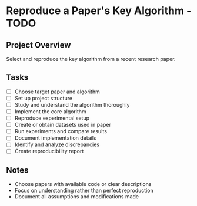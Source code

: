 # Reproduce a Paper's Key Algorithm - TODO

## Project Overview
Select and reproduce the key algorithm from a recent research paper.

## Tasks
- [ ] Choose target paper and algorithm
- [ ] Set up project structure
- [ ] Study and understand the algorithm thoroughly
- [ ] Implement the core algorithm
- [ ] Reproduce experimental setup
- [ ] Create or obtain datasets used in paper
- [ ] Run experiments and compare results
- [ ] Document implementation details
- [ ] Identify and analyze discrepancies
- [ ] Create reproducibility report

## Notes
- Choose papers with available code or clear descriptions
- Focus on understanding rather than perfect reproduction
- Document all assumptions and modifications made
